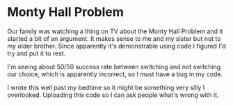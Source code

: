 # Monty Hall Problem

Our family was watching a thing on TV about the Monty Hall Problem and it
started a bit of an argument. It makes sense to me and my sister but not to my
older brother. Since apparently it's demonstrable using code I figured I'd try
and put it to rest.

I'm seeing about 50/50 success rate between switching and not switching our
choice, which is apparently incorrect, so I must have a bug in my code.

I wrote this well past my bedtime so it might be something very silly I
overlooked. Uploading this code so I can ask people what's wrong with it.